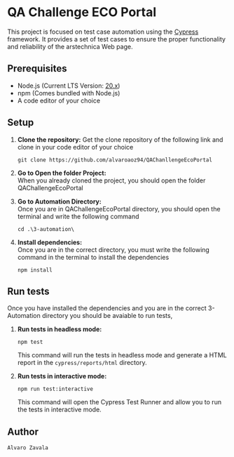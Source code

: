 # QA Challenge ECO Portal

This project is focused on test case automation using the [Cypress](https://www.cypress.io/) framework. It provides a set of test cases to ensure the proper functionality and reliability of the arstechnica Web page.

## Prerequisites

- Node.js (Current LTS Version: [20.x](https://nodejs.org/))
- npm (Comes bundled with Node.js)
- A code editor of your choice

## Setup

1. **Clone the repository:**
Get the clone repository of the following link and clone in your code editor of your choice
   ```
   git clone https://github.com/alvaroaoz94/QAChanllengeEcoPortal
   
    ```

2. **Go to Open the folder Project:**   
When you already cloned the project, you should open the folder QAChallengeEcoPortal

3. **Go to Automation Directory:**   
Once you are in QAChallengeEcoPortal directory, you should open the terminal and write the following command
    ```
    cd .\3-automation\  
    ```

4. **Install dependencies:**   
Once you are in the correct directory, you must write the following command in the terminal to install the dependencies
    ```
    npm install
    ```
   
## Run tests
Once you have installed the dependencies and you are in the correct 3-Automation directory you should be avaiable to run tests, 

1. **Run tests in headless mode:**
    ```
    npm test
    ```
    This command will run the tests in headless mode and generate a HTML report in the `cypress/reports/html` directory.


2. **Run tests in interactive mode:**
    ```
    npm run test:interactive
    ```
    This command will open the Cypress Test Runner and allow you to run the tests in interactive mode.

## Author
    Alvaro Zavala
